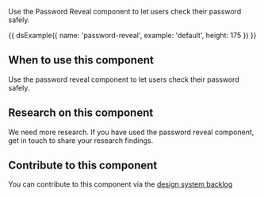 Use the Password Reveal component to let users check their password safely.

{{ dsExample({
  name: 'password-reveal',
  example: 'default',
  height: 175
}) }}

## When to use this component

Use the password reveal component to let users check their password safely.

## Research on this component

We need more research. If you have used the password reveal component, get in touch to share your research findings.

## Contribute to this component

You can contribute to this component via the [design system backlog](https://github.com/ministryofjustice/mojdt-design-system-backlog/issues/43)